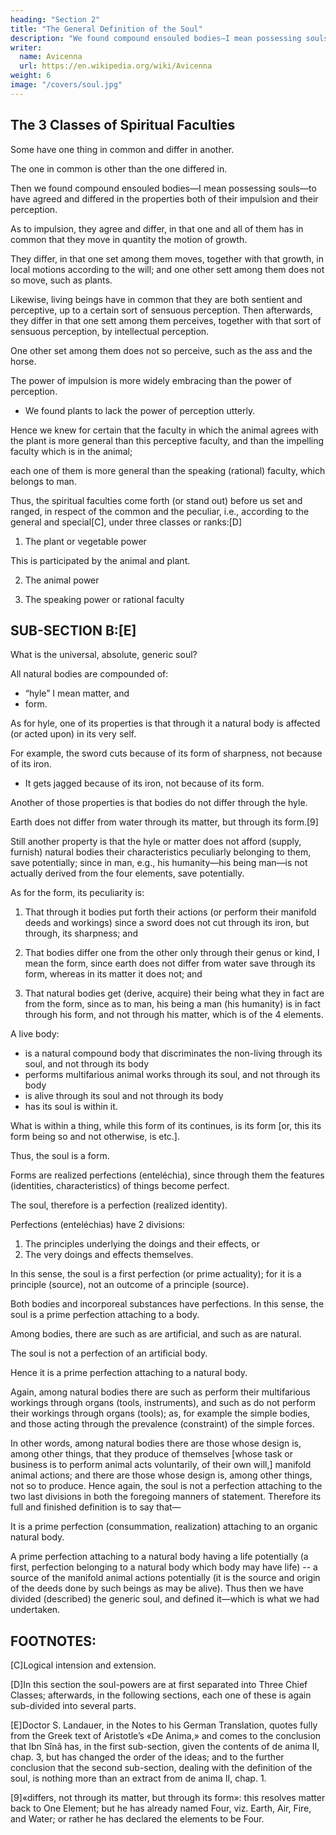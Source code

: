 ```yaml
---
heading: "Section 2"
title: "The General Definition of the Soul"
description: "We found compound ensouled bodies—I mean possessing souls—to have agreed and differed in the properties both of their impulsion and their perception"
writer:
  name: Avicenna
  url: https://en.wikipedia.org/wiki/Avicenna
weight: 6
image: "/covers/soul.jpg"
---
```



## The 3 Classes of Spiritual Faculties

<!-- SUB-SECTION A: -->

Some have one thing in common and differ in another. 

The one in common is other than the one differed in. 

Then we found compound ensouled bodies—I mean possessing souls—to have agreed and differed in the properties both of their impulsion and their perception.

As to impulsion, they agree and differ, in that one and all of them has in common that they move in quantity the motion of growth. 

They differ, in that one set among them moves, together with that growth, in local motions according to the will; and one other sett among them does not so move, such as plants. 

Likewise, living beings have in common that they are both sentient and perceptive, up to a certain sort of sensuous perception. Then afterwards, they differ in that one sett among them perceives, together with that sort of sensuous perception, by intellectual perception. 

One other set among them does not so perceive, such as the ass and the horse. 

The power of impulsion is more widely embracing than the power of perception. 
- We found plants to lack the power of perception utterly. 

Hence we knew for certain that the faculty in which the animal agrees with the plant is more general than this perceptive faculty, and than the impelling faculty which is in the animal; 

each one of them is more general than the speaking (rational) faculty, which belongs to man. 

Thus, the spiritual faculties come forth (or stand out) before us set and ranged, in respect of the common and the peculiar, i.e., according to the general and special[C], under three classes or ranks:[D]

1. The plant or vegetable power

This is participated by the animal and plant.

2. The animal power

3. The speaking power or rational faculty

<!-- Therefore, the primary parts of the soul, in contemplating it from the standpoint of its powers, are three. -->


## SUB-SECTION B:[E]

What is the <!-- To treat now of the definition of the Soul at large, I mean the --> universal, absolute, generic soul?

<!-- This will become apparent, according to the tenets I hold, that among truths that are plainly manifest one is that every one of  -->

All natural bodies are compounded of:
- “hyle” I mean matter, and
- form.

As for hyle, one of its properties is that through it a natural body is affected (or acted upon) in its very self.

For example, the sword cuts because of its form of sharpness, not because of its iron. 
- It gets jagged because of its iron, not because of its form.

Another of those properties is that bodies do not differ through the hyle. 

Earth does not differ from water through its matter, but through its form.[9] 

Still another property is that the hyle or matter does not afford (supply, furnish) natural bodies their characteristics peculiarly belonging to them, save potentially; since in man, e.g., his humanity—his being man—is not actually derived from the four elements, save potentially.

As for the form, its peculiarity is:

1. That through it bodies put forth their actions (or perform their manifold deeds and workings) since a sword does not cut through its iron, but through, its sharpness; and 

2. That bodies differ one from the other only through their genus or kind, I mean the form, since earth does not differ from water save through its form, whereas in its matter it does not; and 

3. That natural bodies get (derive, acquire) their being what they in fact are from the form, since as to man, his being a man (his humanity) is in fact through his form, and not through his matter, which is of the 4 elements.

<!-- Let us proceed a little further.  -->

A live body:
- is a natural compound body that discriminates the non-living through its soul, and not through its body
- performs multifarious animal works through its soul, and not through its body
- is alive through its soul and not through its body
- has its soul is within it.

What is within a thing, while this form of its continues, is its form [or, this its form being so and not otherwise, is etc.]. 

Thus, the soul is a form. 

Forms are realized perfections (enteléchia), since through them the features (identities, characteristics) of things become perfect. 

The soul, therefore is a perfection (realized identity). 

Perfections (enteléchias) have 2 divisions:

1. The principles underlying the doings and their effects, or
2. The very doings and effects themselves. 

<!-- The one of the two divisions is first, and the other is second. The first is the principle (or source and origin), and the second is the doing and the effect (or trace). -->

In this sense, the soul is a first perfection (or prime actuality); for it is a principle (source), not an outcome of a principle (source).

<!-- And of perfections, there are such as belong to  -->

Both bodies and incorporeal substances have perfections. In this sense, the soul is a prime perfection attaching to a body. 

Among bodies, there are such as are artificial, and such as are natural. 

The soul is not a perfection of an artificial body. 

Hence it is a prime perfection attaching to a natural body. 

Again, among natural bodies there are such as perform their multifarious workings through organs (tools, instruments), and such as do not perform their workings through organs (tools); as, for example the simple bodies, and those acting through the prevalence (constraint) of the simple forces. 

In other words, among natural bodies there are those whose design is, among other things, that they produce of themselves [whose task or business is to perform animal acts voluntarily, of their own will,] manifold animal actions; and there are those whose design is, among other things, not so to produce. Hence again, the soul is not a perfection attaching to the two last divisions in both the foregoing manners of statement. Therefore its full and finished definition is to say that—

It is a prime perfection (consummation, realization) attaching to an organic natural body.

A prime perfection attaching to a natural body having a life potentially (a first, perfection belonging to a natural body which body may have life) -- a source of the manifold animal actions potentially (it is the source and origin of the deeds done by such beings as may be alive). Thus then we have divided (described) the generic soul, and defined it—which is what we had undertaken.


## FOOTNOTES:

[C]Logical intension and extension.

[D]In this section the soul-powers are at first separated into Three Chief Classes; afterwards, in the following sections, each one of these is again sub-divided into several parts.

[E]Doctor S. Landauer, in the Notes to his German Translation, quotes fully from the Greek text of Aristotle’s «De Anima,» and comes to the conclusion that Ibn Sînâ has, in the first sub-section, given the contents of de anima II, chap. 3, but has changed the order of the ideas; and to the further conclusion that the second sub-section, dealing with the definition of the soul, is nothing more than an extract from de anima II, chap. 1.

[9]«differs, not through its matter, but through its form»: this resolves matter back to One Element; but he has already named Four, viz. Earth, Air, Fire, and Water; or rather he has declared the elements to be Four.

